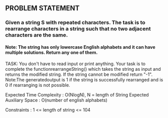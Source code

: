 ## PROBLEM STATEMENT

### Given a string S with repeated characters. The task is to rearrange characters in a string such that no two adjacent characters are the same.
#### Note: The string has only lowercase English alphabets and it can have multiple solutions. Return any one of them.

TASK:
You don't have to read input or print anything. Your task is to complete the functionrearrangeString() which takes the string as input and returns the modified string. If the string cannot be modified return "-1".
Note:The generatedoutput is 1 if the string is successfully rearranged and is 0 if rearranging is not possible.
 
Expected Time Complexity : O(NlogN), N = length of String
Expected Auxiliary Space : O(number of english alphabets)
 
Constraints :
1 <= length of string <= 104
